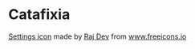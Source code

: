 # Catafixia

[Settings icon](https://freeicons.io/free-setting-and-configuration-icons/gear-settings-setting-wheel-icon-9576) made by [Raj Dev](https://freeicons.io/profile/714) from www.freeicons.io